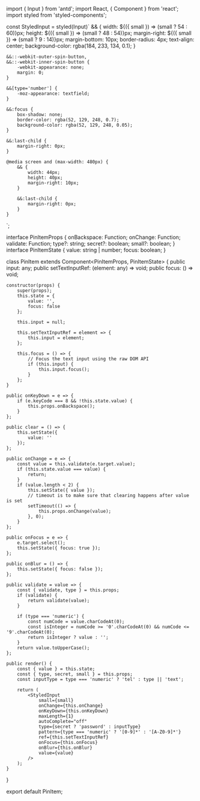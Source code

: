 import { Input } from 'antd';
import React, { Component } from 'react';
import styled from 'styled-components';

const StyledInput = styled(Input)`
    && {
        width: ${({ small }) => (small ? 54 : 60)}px;
        height: ${({ small }) => (small ? 48 : 54)}px;
        margin-right: ${({ small }) => (small ? 9 : 14)}px;
        margin-bottom: 10px;
        border-radius: 4px;
        text-align: center;
        background-color: rgba(184, 233, 134, 0.1);
    }

    &&::-webkit-outer-spin-button,
    &&::-webkit-inner-spin-button {
        -webkit-appearance: none;
        margin: 0;
    }

    &&[type='number'] {
        -moz-appearance: textfield;
    }

    &&:focus {
        box-shadow: none;
        border-color: rgba(52, 129, 248, 0.7);
        background-color: rgba(52, 129, 248, 0.05);
    }

    &&:last-child {
        margin-right: 0px;
    }

    @media screen and (max-width: 480px) {
        && {
            width: 44px;
            height: 40px;
            margin-right: 10px;
        }

        &&:last-child {
            margin-right: 0px;
        }
    }
`;

interface PinItemProps {
    onBackspace: Function;
    onChange: Function;
    validate: Function;
    type?: string;
    secret?: boolean;
    small?: boolean;
}
interface PinItemState {
    value: string | number;
    focus: boolean;
}

class PinItem extends Component<PinItemProps, PinItemState> {
    public input: any;
    public setTextInputRef: (element: any) => void;
    public focus: () => void;

    constructor(props) {
        super(props);
        this.state = {
            value: '',
            focus: false
        };

        this.input = null;

        this.setTextInputRef = element => {
            this.input = element;
        };

        this.focus = () => {
            // Focus the text input using the raw DOM API
            if (this.input) {
                this.input.focus();
            }
        };
    }

    public onKeyDown = e => {
        if (e.keyCode === 8 && !this.state.value) {
            this.props.onBackspace();
        }
    };

    public clear = () => {
        this.setState({
            value: ''
        });
    };

    public onChange = e => {
        const value = this.validate(e.target.value);
        if (this.state.value === value) {
            return;
        }
        if (value.length < 2) {
            this.setState({ value });
            // timeout is to make sure that clearing happens after value is set
            setTimeout(() => {
                this.props.onChange(value);
            }, 0);
        }
    };

    public onFocus = e => {
        e.target.select();
        this.setState({ focus: true });
    };

    public onBlur = () => {
        this.setState({ focus: false });
    };

    public validate = value => {
        const { validate, type } = this.props;
        if (validate) {
            return validate(value);
        }

        if (type === 'numeric') {
            const numCode = value.charCodeAt(0);
            const isInteger = numCode >= '0'.charCodeAt(0) && numCode <= '9'.charCodeAt(0);
            return isInteger ? value : '';
        }
        return value.toUpperCase();
    };

    public render() {
        const { value } = this.state;
        const { type, secret, small } = this.props;
        const inputType = type === 'numeric' ? 'tel' : type || 'text';

        return (
            <StyledInput
                small={small}
                onChange={this.onChange}
                onKeyDown={this.onKeyDown}
                maxLength={1}
                autoComplete="off"
                type={secret ? 'password' : inputType}
                pattern={type === 'numeric' ? '[0-9]*' : '[A-Z0-9]*'}
                ref={this.setTextInputRef}
                onFocus={this.onFocus}
                onBlur={this.onBlur}
                value={value}
            />
        );
    }
}

export default PinItem;
